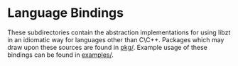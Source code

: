 # Language Bindings

These subdirectories contain the abstraction implementations for using libzt in an idiomatic way for languages other than C\C++. Packages which may draw upon these sources are found in [pkg/](../../pkg). Example usage of these bindings can be found in [examples/](../../examples).

